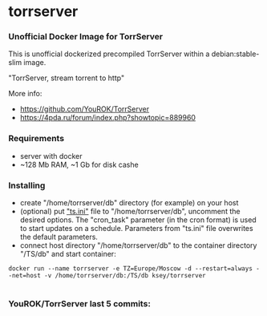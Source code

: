# torrserver
### Unofficial Docker Image for TorrServer

This is unofficial dockerized precompiled TorrServer within a debian:stable-slim image.

"TorrServer, stream torrent to http"

More info:
- https://github.com/YouROK/TorrServer
- https://4pda.ru/forum/index.php?showtopic=889960

### Requirements

* server with docker
* ~128 Mb RAM, ~1 Gb for disk cashe 

### Installing

- сreate "/home/torrserver/db" directory (for example) on your host
- (optional) put ["ts.ini"](https://raw.githubusercontent.com/MrKsey/torrserver/master/ts.ini) file to "/home/torrserver/db", uncomment the desired options. The "cron_task" parameter (in the cron format) is used to start updates on a schedule. Parameters from "ts.ini" file overwrites the default parameters.
- connect host directory "/home/torrserver/db" to the container directory "/TS/db" and start container:
```
docker run --name torrserver -e TZ=Europe/Moscow -d --restart=always --net=host -v /home/torrserver/db:/TS/db ksey/torrserver
```


































































































# #
### YouROK/TorrServer last 5 commits:
